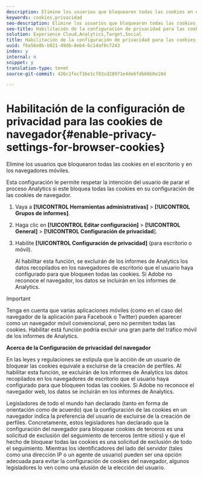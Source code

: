 ```yaml
---
description: Elimine los usuarios que bloquearon todas las cookies en el escritorio y en los navegadores móviles.
keywords: cookies,privacidad
seo-description: Elimine los usuarios que bloquearon todas las cookies en el escritorio y en los navegadores móviles.
seo-title: Habilitación de la configuración de privacidad para las cookies de navegador
solution: Experience Cloud,Analytics,Target,Social
title: Habilitación de la configuración de privacidad para las cookies de navegador
uuid: f6a56e8b-b021-49db-8eb4-6c14af0c7243
index: y
internal: n
snippet: y
translation-type: tm+mt
source-git-commit: 426c1fecf16e1cf83cd28971e4de6fdb66b0e10d

---
```



# Habilitación de la configuración de privacidad para las cookies de navegador{#enable-privacy-settings-for-browser-cookies}

Elimine los usuarios que bloquearon todas las cookies en el escritorio y en los navegadores móviles.

Esta configuración le permite respetar la intención del usuario de parar el proceso Analytics si este bloquea todas las cookies en su configuración de las cookies de navegador.

1. Vaya a **[!UICONTROL Herramientas administrativas]** &gt; **[!UICONTROL Grupos de informes]**.
1. Haga clic en **[!UICONTROL Editar configuración]** &gt; **[!UICONTROL General]** &gt; **[!UICONTROL Configuración de privacidad**].
1. Habilite **[!UICONTROL Configuración de privacidad]** (para escritorio o móvil).

   Al habilitar esta función, se excluirán de los informes de Analytics los datos recopilados en los navegadores de escritorio que el usuario haya configurado para que bloqueen todas las cookies. Si Adobe no reconoce el navegador, los datos se incluirán en los informes de Analytics.

>[!IMPORTANT]
>
>Tenga en cuenta que varias aplicaciones móviles (como en el caso del navegador de la aplicación para Facebook o Twitter) pueden aparecer como un navegador móvil convencional, pero no permiten todas las cookies. Habilitar está función podría excluir una gran parte del tráfico móvil de los informes de Analytics.

**Acerca de la Configuración de privacidad del navegador**

En las leyes y regulaciones se estipula que la acción de un usuario de bloquear las cookies equivale a excluirse de la creación de perfiles. Al habilitar esta función, se excluirán de los informes de Analytics los datos recopilados en los navegadores de escritorio que el usuario haya configurado para que bloqueen todas las cookies. Si Adobe no reconoce el navegador web, los datos se incluirán en los informes de Analytics.

Legisladores de todo el mundo han declarado (tanto en forma de orientación como de acuerdo) que la configuración de las cookies en un navegador indica la preferencia del usuario de excluirse de la creación de perfiles. Concretamente, estos legisladores han declarado que la configuración del navegador para bloquear cookies de terceros es una solicitud de exclusión del seguimiento de terceros (entre sitios) y que el hecho de bloquear todas las cookies es una solicitud de exclusión de todo el seguimiento. Mientras los identificadores del lado del servidor (tales como una dirección IP o un agente de usuario) pueden ser una opción adecuada para evitar la configuración de cookies del navegador, algunos legisladores lo ven como una elusión de la elección del usuario.